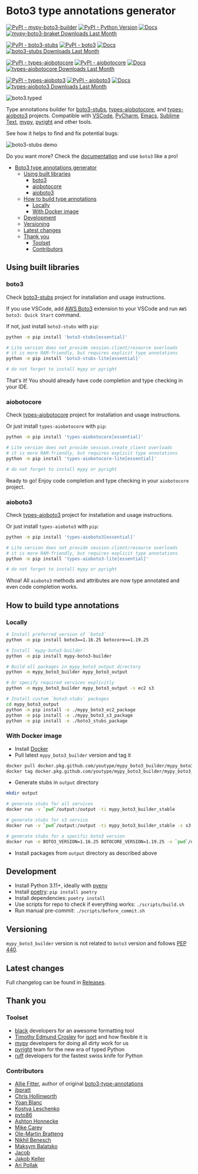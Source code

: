 # Boto3 type annotations generator

[![PyPI - mypy-boto3-builder](https://img.shields.io/pypi/v/mypy-boto3-builder.svg?color=blue&label=mypy-boto3-builder)](https://pypi.org/project/mypy-boto3-builder)
[![PyPI - Python Version](https://img.shields.io/pypi/pyversions/boto3-stubs.svg?color=blue)](https://pypi.org/project/boto3-stubs)
[![Docs](https://img.shields.io/readthedocs/mypy-boto3-builder.svg?color=blue&label=builder%20docs)](https://youtype.github.io/mypy_boto3_builder/)
[![mypy-boto3-braket Downloads Last Month](https://assets.piptrends.com/get-last-month-downloads-badge/mypy-boto3-braket.svg 'mypy-boto3-braket Downloads Last Month by pip Trends')](https://piptrends.com/package/mypy-boto3-braket)

[![PyPI - boto3-stubs](https://img.shields.io/pypi/v/boto3-stubs.svg?color=blue&label=boto3-stubs)](https://pypi.org/project/boto3-stubs)
[![PyPI - boto3](https://img.shields.io/pypi/v/boto3.svg?color=blue&label=boto3)](https://pypi.org/project/boto3)
[![Docs](https://img.shields.io/readthedocs/boto3-stubs.svg?color=blue&label=boto3-stubs%20docs)](https://youtype.github.io/boto3_stubs_docs/)
[![boto3-stubs Downloads Last Month](https://assets.piptrends.com/get-last-month-downloads-badge/boto3-stubs.svg 'boto3-stubs Downloads Last Month by pip Trends')](https://piptrends.com/package/boto3-stubs)

[![PyPI - types-aiobotocore](https://img.shields.io/pypi/v/types-aiobotocore.svg?color=blue&label=types-aiobotocore)](https://pypi.org/project/types-aiobotocore)
[![PyPI - aiobotocore](https://img.shields.io/pypi/v/aiobotocore.svg?color=blue&label=aiobotocore)](https://pypi.org/project/aiobotocore)
[![Docs](https://img.shields.io/readthedocs/types-aiobotocore.svg?color=blue&label=types-aiobotocore%20docs)](https://youtype.github.io/types_aiobotocore_docs/)
[![types-aiobotocore Downloads Last Month](https://assets.piptrends.com/get-last-month-downloads-badge/types-aiobotocore.svg 'types-aiobotocore Downloads Last Month by pip Trends')](https://piptrends.com/package/types-aiobotocore)

[![PyPI - types-aioboto3](https://img.shields.io/pypi/v/types-aioboto3.svg?color=blue&label=types-aioboto3)](https://pypi.org/project/types-aioboto3)
[![PyPI - aioboto3](https://img.shields.io/pypi/v/aioboto3.svg?color=blue&label=aioboto3)](https://pypi.org/project/aioboto3)
[![Docs](https://img.shields.io/readthedocs/types-aioboto3.svg?color=blue&label=types-aioboto3%20docs)](https://youtype.github.io/types_aioboto3_docs/)
[![types-aioboto3 Downloads Last Month](https://assets.piptrends.com/get-last-month-downloads-badge/types-aioboto3.svg 'types-aioboto3 Downloads Last Month by pip Trends')](https://piptrends.com/package/types-aioboto3)

![boto3.typed](https://github.com/youtype/mypy_boto3_builder/raw/main/logo.png)

Type annotations builder for [boto3-stubs](https://pypi.org/project/boto3-stubs/), [types-aiobotocore](https://pypi.org/project/types-aiobotocore/), and [types-aioboto3](https://pypi.org/project/types-aioboto3/) projects. Compatible with
[VSCode](https://code.visualstudio.com/),
[PyCharm](https://www.jetbrains.com/pycharm/),
[Emacs](https://www.gnu.org/software/emacs/),
[Sublime Text](https://www.sublimetext.com/),
[mypy](https://github.com/python/mypy),
[pyright](https://github.com/microsoft/pyright)
and other tools.

See how it helps to find and fix potential bugs:

![boto3-stubs demo](https://raw.githubusercontent.com/youtype/mypy_boto3_builder/main/demo.gif)

Do you want more? Check the [documentation](https://youtype.github.io/boto3_stubs_docs/) and use `boto3` like a pro!

- [Boto3 type annotations generator](#boto3-type-annotations-generator)
  - [Using built libraries](#using-built-libraries)
    - [boto3](#boto3)
    - [aiobotocore](#aiobotocore)
    - [aioboto3](#aioboto3)
  - [How to build type annotations](#how-to-build-type-annotations)
    - [Locally](#locally)
    - [With Docker image](#with-docker-image)
  - [Development](#development)
  - [Versioning](#versioning)
  - [Latest changes](#latest-changes)
  - [Thank you](#thank-you)
    - [Toolset](#toolset)
    - [Contributors](#contributors)

## Using built libraries

### boto3

Check [boto3-stubs](https://pypi.org/project/boto3-stubs/) project for installation
and usage instructions.

If you use VSCode, add [AWS Boto3](https://marketplace.visualstudio.com/items?itemName=Boto3typed.boto3-ide)
extension to your VSCode and run `AWS boto3: Quick Start` command.

If not, just install `boto3-stubs` with `pip`:

```bash
python -m pip install 'boto3-stubs[essential]'

# Lite version does not provide session.client/resource overloads
# it is more RAM-friendly, but requires explicit type annotations
python -m pip install 'boto3-stubs-lite[essential]'

# do not forget to install mypy or pyright
```

That's it! You should already have code completion and type checking in your IDE.

### aiobotocore

Check [types-aiobotocore](https://pypi.org/project/types-aiobotocore/) project for installation
and usage instructions.

Or just install `types-aiobotocore` with `pip`:

```bash
python -m pip install 'types-aiobotocore[essential]'

# Lite version does not provide session.create_client overloads
# it is more RAM-friendly, but requires explicit type annotations
python -m pip install 'types-aiobotocore-lite[essential]'

# do not forget to install mypy or pyright
```

Ready to go! Enjoy code completion and type checking in your `aiobotocore` project.

### aioboto3

Check [types-aioboto3](https://pypi.org/project/types-aioboto3/) project for installation
and usage instructions.

Or just install `types-aioboto3` with `pip`:

```bash
python -m pip install 'types-aioboto3[essential]'

# Lite version does not provide session.client/resource overloads
# it is more RAM-friendly, but requires explicit type annotations
python -m pip install 'types-aioboto3-lite[essential]'

# do not forget to install mypy or pyright
```

Whoa! All `aioboto3` methods and attributes are now type annotated and even code completion works.

## How to build type annotations

### Locally

```bash
# Install preferred version of `boto3`
python -m pip install boto3==1.16.25 botocore==1.19.25

# Install `mypy-boto3-builder`
python -m pip install mypy-boto3-builder

# Build all packages in mypy_boto3_output directory
python -m mypy_boto3_builder mypy_boto3_output

# Or specify required services explicitly
python -m mypy_boto3_builder mypy_boto3_output -s ec2 s3

# Install custom `boto3-stubs` packages
cd mypy_boto3_output
python -m pip install -e ./mypy_boto3_ec2_package
python -m pip install -e ./mypy_boto3_s3_package
python -m pip install -e ./boto3_stubs_package
```

### With Docker image

- Install [Docker](https://docs.docker.com/install/)
- Pull latest `mypy_boto3_builder` version and tag it

```bash
docker pull docker.pkg.github.com/youtype/mypy_boto3_builder/mypy_boto3_builder_stable:latest
docker tag docker.pkg.github.com/youtype/mypy_boto3_builder/mypy_boto3_builder_stable:latest mypy_boto3_builder
```

- Generate stubs in `output` directory

```bash
mkdir output

# generate stubs for all services
docker run -v `pwd`/output:/output -ti mypy_boto3_builder_stable

# generate stubs for s3 service
docker run -v `pwd`/output:/output -ti mypy_boto3_builder_stable -s s3

# generate stubs for a specific boto3 version
docker run -e BOTO3_VERSION=1.16.25 BOTOCORE_VERSION=1.19.25 -v `pwd`/output:/output -ti mypy_boto3_builder_stable
```

- Install packages from `output` directory as described above

## Development

- Install Python 3.11+, ideally with [pyenv](https://github.com/pyenv/pyenv)
- Install [poetry](https://python-poetry.org/): `pip install poetry`
- Install dependencies: `poetry install`
- Use scripts for repo to check if everything works: `./scripts/build.sh`
- Run manual pre-commit: `./scripts/before_commit.sh`

## Versioning

`mypy_boto3_builder` version is not related to `boto3` version and follows
[PEP 440](https://www.python.org/dev/peps/pep-0440/).

## Latest changes

Full changelog can be found in [Releases](https://github.com/youtype/mypy_boto3_builder/releases).

## Thank you

### Toolset

- [black](https://github.com/psf/black) developers for an awesome formatting tool
- [Timothy Edmund Crosley](https://github.com/timothycrosley) for
  [isort](https://github.com/PyCQA/isort) and how flexible it is
- [mypy](https://github.com/python/mypy) developers for doing all dirty work for us
- [pyright](https://github.com/microsoft/pyright) team for the new era of typed Python
- [ruff](https://github.com/astral-sh/ruff) developers for the fastest swiss knife for Python

### Contributors

- [Allie Fitter](https://github.com/alliefitter), author of original
  [boto3-type-annotations](https://pypi.org/project/boto3-type-annotations/)
- [jbpratt](https://github.com/jbpratt)
- [Chris Hollinworth](https://github.com/chrishollinworth)
- [Yoan Blanc](https://github.com/greut)
- [Kostya Leschenko](https://github.com/kleschenko)
- [pyto86](https://github.com/pyto86pri)
- [Ashton Honnecke](https://github.com/ahonnecke)
- [Mike Carey](https://github.com/mike-carey)
- [Ole-Martin Bratteng](https://github.com/omBratteng)
- [Nikhil Benesch](https://github.com/benesch)
- [Maksym Balatsko](https://github.com/mbalatsko)
- [Jacob](https://github.com/fivepapertigers)
- [Jakob Keller](https://github.com/jakob-keller)
- [Ari Pollak](https://github.com/aripollak)

<!-- ALL-CONTRIBUTORS-LIST:START - Do not remove or modify this section -->
<!-- prettier-ignore-start -->
<!-- markdownlint-disable -->

<!-- markdownlint-restore -->
<!-- prettier-ignore-end -->

<!-- ALL-CONTRIBUTORS-LIST:END -->
